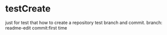 # testCreate
just for test that how to create a repository
test branch and commit.
branch: readme-edit
commit:first time
